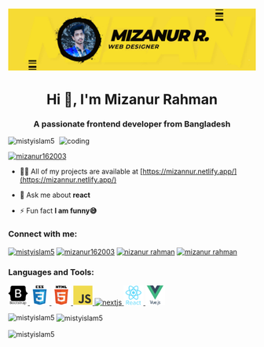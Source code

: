 ![logo](https://github.com/MistyIslam5/MistyIslam5/blob/main/Untitled%20Photo.jpg)
<h1 align="center">Hi 👋, I'm Mizanur Rahman</h1>
<h3 align="center">A passionate frontend developer from Bangladesh</h3>

<img align="right" alt="coding" width="400" src="https://user-images.githubusercontent.com/55389276/140866485-8fb1c876-9a8f-4d6a-98dc-08c4981eaf70.gif">

<p align="left"> <img src="https://komarev.com/ghpvc/?username=mistyislam5&label=Profile%20views&color=0e75b6&style=flat" alt="mistyislam5" /> </p>

<p align="left"> <a href="https://twitter.com/mizanur162003" target="blank"><img src="https://img.shields.io/twitter/follow/mizanur162003?logo=twitter&style=for-the-badge" alt="mizanur162003" /></a> </p>

- 👨‍💻 All of my projects are available at [https://mizannur.netlify.app/](https://mizannur.netlify.app/)

- 💬 Ask me about **react**

- ⚡ Fun fact **I am funny😅**

<h3 align="left">Connect with me:</h3>
<p align="left">
<a href="https://dev.to/mistyislam5" target="blank"><img align="center" src="https://raw.githubusercontent.com/rahuldkjain/github-profile-readme-generator/master/src/images/icons/Social/devto.svg" alt="mistyislam5" height="30" width="40" /></a>
<a href="https://twitter.com/mizanur162003" target="blank"><img align="center" src="https://raw.githubusercontent.com/rahuldkjain/github-profile-readme-generator/master/src/images/icons/Social/twitter.svg" alt="mizanur162003" height="30" width="40" /></a>
<a href="https://linkedin.com/in/nizanur rahman" target="blank"><img align="center" src="https://raw.githubusercontent.com/rahuldkjain/github-profile-readme-generator/master/src/images/icons/Social/linked-in-alt.svg" alt="nizanur rahman" height="30" width="40" /></a>
<a href="https://fb.com/mizanur rahman" target="blank"><img align="center" src="https://raw.githubusercontent.com/rahuldkjain/github-profile-readme-generator/master/src/images/icons/Social/facebook.svg" alt="mizanur rahman" height="30" width="40" /></a>
</p>

<h3 align="left">Languages and Tools:</h3>
<p align="left"> <a href="https://getbootstrap.com" target="_blank" rel="noreferrer"> <img src="https://raw.githubusercontent.com/devicons/devicon/master/icons/bootstrap/bootstrap-plain-wordmark.svg" alt="bootstrap" width="40" height="40"/> </a> <a href="https://www.w3schools.com/css/" target="_blank" rel="noreferrer"> <img src="https://raw.githubusercontent.com/devicons/devicon/master/icons/css3/css3-original-wordmark.svg" alt="css3" width="40" height="40"/> </a> <a href="https://www.w3.org/html/" target="_blank" rel="noreferrer"> <img src="https://raw.githubusercontent.com/devicons/devicon/master/icons/html5/html5-original-wordmark.svg" alt="html5" width="40" height="40"/> </a> <a href="https://developer.mozilla.org/en-US/docs/Web/JavaScript" target="_blank" rel="noreferrer"> <img src="https://raw.githubusercontent.com/devicons/devicon/master/icons/javascript/javascript-original.svg" alt="javascript" width="40" height="40"/> </a> <a href="https://nextjs.org/" target="_blank" rel="noreferrer"> <img src="https://cdn.worldvectorlogo.com/logos/nextjs-2.svg" alt="nextjs" width="40" height="40"/> </a> <a href="https://reactjs.org/" target="_blank" rel="noreferrer"> <img src="https://raw.githubusercontent.com/devicons/devicon/master/icons/react/react-original-wordmark.svg" alt="react" width="40" height="40"/> </a> <a href="https://vuejs.org/" target="_blank" rel="noreferrer"> <img src="https://raw.githubusercontent.com/devicons/devicon/master/icons/vuejs/vuejs-original-wordmark.svg" alt="vuejs" width="40" height="40"/> </a> </p>

<p><img align="left" src="https://github-readme-stats.vercel.app/api/top-langs?username=mistyislam5&show_icons=true&locale=en&layout=compact" alt="mistyislam5" /></p>

<p>&nbsp;<img align="center" src="https://github-readme-stats.vercel.app/api?username=mistyislam5&show_icons=true&locale=en" alt="mistyislam5" /></p>

<p><img align="center" src="https://github-readme-streak-stats.herokuapp.com/?user=mistyislam5&" alt="mistyislam5" /></p>
